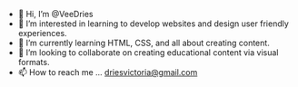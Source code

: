 - 👋 Hi, I’m @VeeDries
- 👀 I’m interested in learning to develop websites and design user friendly experiences. 
- 🌱 I’m currently learning HTML, CSS, and all about creating content. 
- 💞️ I’m looking to collaborate on creating educational content via visual formats. 
- 📫 How to reach me ... driesvictoria@gmail.com

<!---
VeeDries/VeeDries is a ✨ special ✨ repository because its `README.md` (this file) appears on your GitHub profile.
You can click the Preview link to take a look at your changes.
--->
